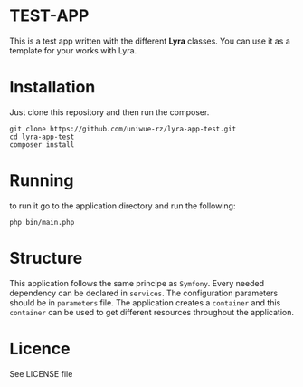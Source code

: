 # TEST-APP
This is a test app written with the different **Lyra** classes. You can use it as a template for your works with Lyra.

# Installation
Just clone this repository and then run the composer.

```lang=bash
git clone https://github.com/uniwue-rz/lyra-app-test.git
cd lyra-app-test
composer install
```

# Running
to run it go to the application directory and run the following:

```lang=bash
php bin/main.php
```

# Structure
This application follows the same principe as `Symfony`. Every needed dependency can be declared in `services`. The configuration parameters should be in `parameters` file. The application creates a `container` and this `container` can be used to get different resources throughout the application.

# Licence
See LICENSE file
